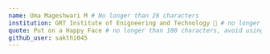 ```yaml
---
name: Uma Mageshwari M # No longer than 28 characters
institution: GRT Institute of Enigneering and Technology 🚩 # no longer than 58 characters
quote: Put on a Happy Face # no longer than 100 characters, avoid using quotes(") to guarantee the format remains the same.
github_user: sakthi045
---
```

